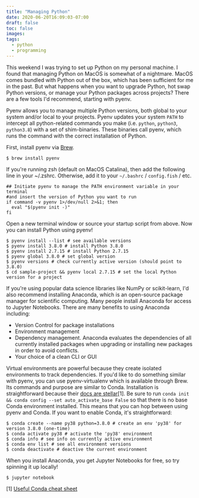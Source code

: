 ```yaml
---
title: "Managing Python"
date: 2020-06-20T16:09:03-07:00
draft: false
toc: false
images:
tags:
  - python
  - programming
---
```


This weekend I was trying to set up Python on my personal machine. I found that managing Python on MacOS is somewhat of a nightmare. MacOS comes bundled with Python out of the box, which has been sufficient for me in the past. But what happens when you want to upgrade Python, hot swap Python versions, or manage your Python packages across projects? There are a few tools I'd recommend, starting with pyenv.

Pyenv allows you to manage multiple Python versions, both global to your system and/or local to your projects. Pyenv updates your system `PATH` to intercept all python-related commands you make (i.e. `python`, `python3`, `python3.8`) with a set of shim-binaries. These binaries call pyenv, which runs the command with the correct installation of Python.

First, install pyenv via [Brew](https://brew.sh/).
```
$ brew install pyenv
```
If you're running zsh (default on MacOS Catalina), then add the following line in your ~/.zshrc. Otherwise, add it to your `~/.bashrc` / `config.fish` / etc.
```
## Initiate pyenv to manage the PATH environment variable in your terminal
#and insert the version of Python you want to run
if command -v pyenv 1>/dev/null 2>&1; then
  eval "$(pyenv init -)"
fi
```
Open a new terminal window or source your startup script from above. Now you can install Python using pyenv!
```
$ pyenv install --list # see available versions
$ pyenv install 3.8.0 # install Python 3.8.0
$ pyenv install 2.7.15 # install Python 2.7.15
$ pyenv global 3.8.0 # set global version
$ pyenv versions # check currently active version (should point to 3.8.0)
$ cd sample-project && pyenv local 2.7.15 # set the local Python version for a project
```

If you're using popular data science libraries like NumPy or scikit-learn, I'd also recommend installing Anaconda, which is an open-source package manager for scientific computing. Many people install Anaconda for access to Jupyter Notebooks.  There are many benefits to using Anaconda including:
- Version Control for package installations
- Environment management
- Dependency management. Anaconda evaluates the dependencies of all currently installed packages when upgrading or installing new packages in order to avoid conflicts.
- Your choice of a clean CLI or GUI

Virtual environments are powerful because they create isolated environments to track dependencies. If you'd like to do something similar with pyenv, you can use pyenv-virtualenv which is available through Brew. Its commands and purpose are similar to Conda. Installation is straightforward because their [docs are stellar](https://docs.anaconda.com/anaconda/install/mac-os/)[1]. Be sure to run `conda init && conda config --set auto_activate_base False` so that there is no base Conda environment installed. This means that you can hop between using pyenv and Conda. If you want to enable Conda, it's straightforward:
```
$ conda create --name py38 python=3.8.0 # create an env 'py38' for version 3.8.0 (one-time)
$ conda activate py38 # activate the 'py38' environment
$ conda info # see info on currently active environment
$ conda env list # see all environment versions
$ conda deactivate # deactive the current environment
```
When you install Anaconda, you get Jupyter Notebooks for free, so try spinning it up locally!
```
$ jupyter notebook
```

[1] [Useful Conda cheat sheet](https://docs.conda.io/projects/conda/en/4.6.0/_downloads/52a95608c49671267e40c689e0bc00ca/conda-cheatsheet.pdf)
